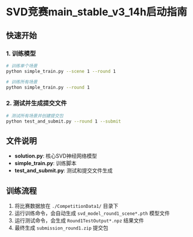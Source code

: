 # SVD竞赛main_stable_v3_14h启动指南

## 快速开始

### 1. 训练模型
```bash
# 训练单个场景
python simple_train.py --scene 1 --round 1

# 训练所有场景
python simple_train.py --round 1
```

### 2. 测试并生成提交文件
```bash
# 测试所有场景并创建提交包
python test_and_submit.py --round 1 --submit
```

## 文件说明

- **solution.py**: 核心SVD神经网络模型
- **simple_train.py**: 训练脚本
- **test_and_submit.py**: 测试和提交文件生成

## 训练流程

1. 将比赛数据放在 `./CompetitionData1/` 目录下
2. 运行训练命令，会自动生成 `svd_model_round1_scene*.pth` 模型文件
3. 运行测试命令，会生成 `Round1TestOutput*.npz` 结果文件
4. 最终生成 `submission_round1.zip` 提交包